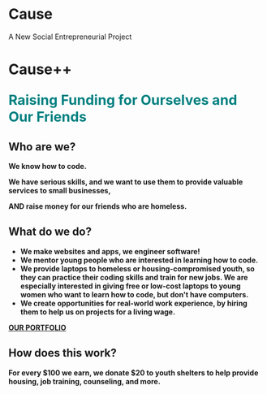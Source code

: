 # Cause
A New Social Entrepreneurial Project
<!DOCTYPE html >

<html lang="en">
<head>
	<link type="text/css" rel="stylesheet" href="stylesheet.css"/>
	<title>
		Cause++
	</title>
	<meta charset="utf-8" />
</head>

<body>
	<h1>Cause++</h1>
		<p style=font-size:27px;color:teal><strong>Raising Funding for Ourselves and Our Friends</p>
	<h2>Who are we?</h2>
		<p>We know how to code.</p> 
		<p>We have serious skills, and we want to use them to provide valuable services to small businesses,</p> 
		<p>AND raise money for our friends who are homeless.</p>
	<h2>What do we do?</h2>
		<ul>
			<li>We make websites and apps, we engineer software!</li>
			<li>We mentor young people who are interested in learning how to code.</li> 
			<li>We provide laptops to homeless or housing-compromised youth, so they can practice their coding skills and train for new jobs. We are especially interested in giving free or low-cost laptops to young women who want to learn how to code, but don't have computers.</li>
			<li>We create opportunities for real-world work experience, by hiring them to help us on projects for a living wage.</li>
		</ul>
		<a href="www.google.com"><p>OUR PORTFOLIO</p></a>
	<h2>How does this work?</h2>
		<p>For every $100 we earn, we donate $20 to youth shelters to help provide housing, job training, counseling, and more.</p>
</body>
	
</html>	
